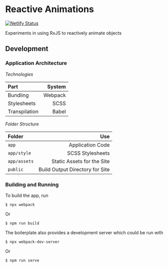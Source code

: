 Reactive Animations
===========================================================

[![Netlify Status](https://api.netlify.com/api/v1/badges/b38ce71e-9d91-4cae-ad51-7384898f87cd/deploy-status)](https://app.netlify.com/sites/reactive-animations/deploys)

Experiments in using RxJS to reactively animate objects

Development
-----------------------------------------------------------

### Application Architecture

_Technologies_

| Part          |  System |
|:--------------|--------:|
| Bundling      | Webpack |
| Stylesheets   |    SCSS |
| Transpilation |   Babel |

_Folder Structure_

| Folder       |                             Use |
|:-------------|--------------------------------:|
| `app`        |                Application Code |
| `app/style`  |                SCSS Stylesheets |
| `app/assets` |      Static Assets for the Site |
| `public`     | Build Output Directory for Site |

### Building and Running

To build the app, run

    $ npx webpack

Or

    $ npm run build

The boilerplate also provides a development server which
could be run with

    $ npx webpack-dev-server

Or

    $ npm run serve